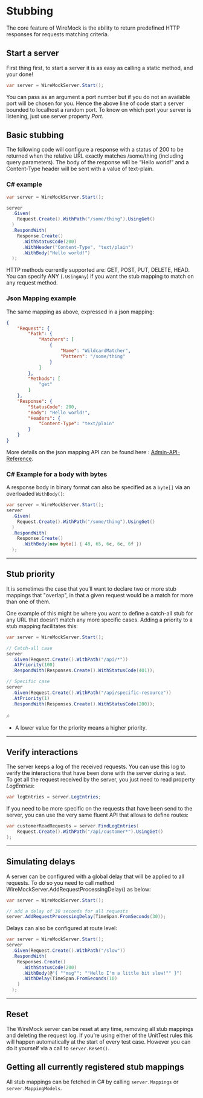 # Stubbing
The core feature of WireMock is the ability to return predefined HTTP responses for requests matching criteria.

## Start a server
First thing first, to start a server it is as easy as calling a static method, and your done!
```csharp
var server = WireMockServer.Start();
```
You can pass as an argument a port number but if you do not an available port will be chosen for you. Hence the above line of code start a server bounded to localhost a random port.
To know on which port your server is listening, just use server property *Port*.

## Basic stubbing
The following code will configure a response with a status of 200 to be returned when the relative URL exactly matches /some/thing (including query parameters). The body of the response will be “Hello world!” and a Content-Type header will be sent with a value of text-plain.

### C# example
```csharp
var server = WireMockServer.Start();

server
  .Given(
    Request.Create().WithPath("/some/thing").UsingGet()
  )
  .RespondWith(
    Response.Create()
      .WithStatusCode(200)
      .WithHeader("Content-Type", "text/plain")
      .WithBody("Hello world!")
  );
```
HTTP methods currently supported are: GET, POST, PUT, DELETE, HEAD. You can specify ANY (`.UsingAny`) if you want the stub mapping to match on any request method.

### Json Mapping example
The same mapping as above, expressed in a json mapping:

``` json
{
    "Request": {
        "Path": {
            "Matchers": [
                {
                    "Name": "WildcardMatcher",
                    "Pattern": "/some/thing"
                }
            ]
        },
        "Methods": [
            "get"
        ]
    },
    "Response": {
        "StatusCode": 200,
        "Body": "Hello world!",
        "Headers": {
            "Content-Type": "text/plain"
        }
    }
}
```

More details on the json mapping API can be found here : [Admin-API-Reference](https://github.com/WireMock-Net/WireMock.Net/wiki/Admin-API-Reference).

### C# Example for a body with bytes

A response body in binary format can also be specified as a `byte[]` via an overloaded `WithBody()`:

```csharp
var server = WireMockServer.Start();
server
  .Given(
    Request.Create().WithPath("/some/thing").UsingGet()
  )
  .RespondWith(
    Response.Create()
      .WithBody(new byte[] { 48, 65, 6c, 6c, 6f })
  );
```

---

## Stub priority
It is sometimes the case that you’ll want to declare two or more stub mappings that "overlap", in that a given request would be a match for more than one of them.

One example of this might be where you want to define a catch-all stub for any URL that doesn’t match any more specific cases. Adding a priority to a stub mapping facilitates this:

```csharp
var server = WireMockServer.Start();

// Catch-all case
server
  .Given(Request.Create().WithPath("/api/*"))
  .AtPriority(100)
  .RespondWith(Responses.Create().WithStatusCode(401));

// Specific case
server
  .Given(Request.Create().WithPath("/api/specific-resource"))
  .AtPriority(1)
  .RespondWith(Responses.Create().WithStatusCode(200));
```

:notes:
- A lower value for the priority means a higher priority.

---

## Verify interactions
The server keeps a log of the received requests. You can use this log to verify the interactions that have been done with the server during a test.  
To get all the request received by the server, you just need to read property *LogEntries*:
```csharp
var logEntries = server.LogEntries;
```
If you need to be more specific on the requests that have been send to the server, you can use the very same fluent API that allows to define routes:
```csharp
var customerReadRequests = server.FindLogEntries(
    Request.Create().WithPath("/api/customer*").UsingGet()
); 
```

---

## Simulating delays
A server can be configured with a global delay that will be applied to all requests. To do so you need to call method WireMockServer.AddRequestProcessingDelay() as below:
```csharp
var server = WireMockServer.Start();

// add a delay of 30 seconds for all requests
server.AddRequestProcessingDelay(TimeSpan.FromSeconds(30));
```

Delays can also be configured at route level:
```csharp
var server = WireMockServer.Start();
server
  .Given(Request.Create().WithPath("/slow"))
  .RespondWith(
    Responses.Create()
      .WithStatusCode(200)
      .WithBody(@"{ ""msg"": ""Hello I'm a little bit slow!"" }")
      .WithDelay(TimeSpan.FromSeconds(10)
    )
  );
```

---

## Reset
The WireMock server can be reset at any time, removing all stub mappings and deleting the request log. If you’re using either of the UnitTest rules this will happen automatically at the start of every test case. However you can do it yourself via a call to `server.Reset()`.

## Getting all currently registered stub mappings
All stub mappings can be fetched in C# by calling `server.Mappings` or `server.MappingModels`.